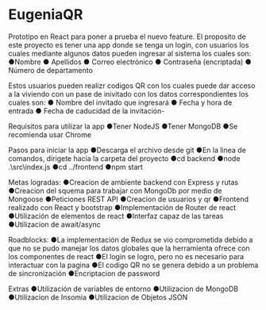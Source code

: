 # EugeniaQR
Prototipo en React para poner a prueba el nuevo feature.
El proposito de este proyecto es tener una app donde se tenga un login, con usuarios los cuales mediante algunos datos pueden ingresar al sistema los cuales son:
●Nombre
● Apellidos
● Correo electrónico
● Contraseña (encriptada)
● Número de departamento

Estos usuarios pueden realizr codigos QR con los cuales puede dar acceso a la viviendo con un pase de inivitado con los datos correspondientes los cuales son:
● Nombre del invitado que ingresará
● Fecha y hora de entrada
● Fecha de caducidad de la invitación-

Requisitos para utilizar la app
●Tener NodeJS
●Tener MongoDB
●Se recomienda usar Chrome

Pasos para iniciar la app
●Descarga el archivo desde git
●En la linea de comandos, dirigete hacia la carpeta del proyecto
●cd backend 
●node .\src\index.js
●cd ../frontend
●npm start


Metas logradas:
●Creacion de ambiente backend con Express y rutas
●Creacion del squema para trabajar con MongoDb por medio de Mongoose
●Peticiones REST API
●Creacion de usuarios y qr
●Frontend realizado con React y bootstrap
●Implementación de Router de react
●Utilización de elementos de react
●Interfaz capaz de las tareas 
●Utilizacion de await/async


Roadblocks:
●La implementación de Redux se vio comprometida debido a que no se pudo manejar los datos globales que la herramienta ofrece con los componentes de react
●El login se logro, pero no es necesario para interactuar con la pagina
●El codigo QR no se genera debido a un problema de sincronización
●Encriptacion de password

Extras
●Utilización de variables de entorno
●Utilizacion de MongoDB
●Utilizacion de Insomia
●Utilizacion de Objetos JSON
